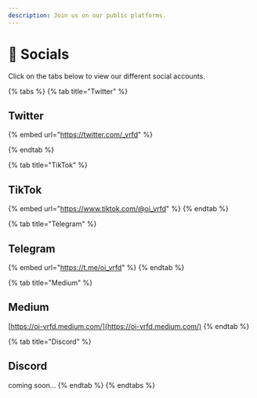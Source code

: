 ```yaml
---
description: Join us on our public platforms.
---
```


# 📣 Socials

Click on the tabs below to view our different social accounts.

{% tabs %}
{% tab title="Twitter" %}
## Twitter

{% embed url="https://twitter.com/_vrfd" %}


{% endtab %}

{% tab title="TikTok" %}
## TikTok

{% embed url="https://www.tiktok.com/@oi_vrfd" %}
{% endtab %}

{% tab title="Telegram" %}
## Telegram

{% embed url="https://t.me/oi_vrfd" %}
{% endtab %}

{% tab title="Medium" %}
## Medium

[https://oi-vrfd.medium.com/](https://oi-vrfd.medium.com/)
{% endtab %}

{% tab title="Discord" %}
## Discord

coming soon...
{% endtab %}
{% endtabs %}
